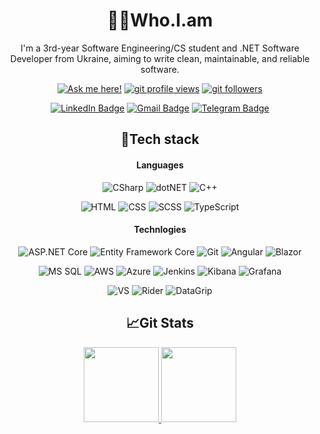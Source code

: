 <div align=center>
  
👨‍💻Who.I.am
============================================================================================================================
  
I'm a 3rd-year Software Engineering/CS student and .NET Software Developer from Ukraine, aiming to write clean, maintainable, and reliable software.
  
[![Ask me here!](https://img.shields.io/badge/Ask_Me_Anything-yellow?style=flat)](https://github.com/aldecode/aldecode/issues/new)
[![git profile views](https://komarev.com/ghpvc/?username=aldecode&color=brightgreen&style=flat)](https://github.com/aldecode)
[![git followers](https://img.shields.io/github/followers/aldecode?style=social)](https://github.com/login?return_to=https%3A%2F%2Fgithub.com%2Faldecode)

[![LinkedIn Badge](https://img.shields.io/badge/-Nikita_Reshetnik-%230177B5?style=flat&logo=linkedin)](https://www.linkedin.com/in/nikitareshetnik/)
[![Gmail Badge](https://img.shields.io/badge/-reshetnik.nikita@gmail.com-c14438?style=flat&logo=Gmail&logoColor=white&link=mailto:reshetnik.nikita@gmail.com)](mailto:reshetnik.nikita@gmail.com)
[![Telegram Badge](https://img.shields.io/badge/reshetnigram-2CA5E0?style=flat&logo=telegram&logoColor=white)](https://telegram.im/@reshetnigram)
  


🔧Tech stack 
------------------------------------------------------------------------------------------------------------------------------

#### Languages

![CSharp](https://img.shields.io/badge/-CSharp-fff?&logo=sharp&logoColor=0078D4)
![dotNET](https://img.shields.io/badge/.NET-fff?&logo=.net&logoColor=512BD4)
![C++](https://img.shields.io/badge/-C++-fff?&logo=c%2b%2b&logoColor=00599C)

 
![HTML](https://img.shields.io/badge/-HTML-fff?&logo=HTML5&logoColor=E34F26)
![CSS](https://img.shields.io/badge/-CSS-fff?&logo=CSS3&logoColor=1572B6)
![SCSS](https://img.shields.io/badge/-SCSS-fff?&logo=sass&logoColor=CC6699)
![TypeScript](https://img.shields.io/badge/-TypeScript-fff?&logo=TypeScript&logoColor=3178C6)

  
#### Technlogies
  
![ASP.NET Core](https://img.shields.io/badge/-ASP.NET%20Core-fff?style=flat&logo=.net&logoColor=blue)
![Entity Framework Core](https://img.shields.io/badge/-Entity_Framework_Core-fff?style=flat&logo=Microsoft&logoColor=0078D7)
![Git](https://img.shields.io/badge/-Git-fff?style=flat&logo=git&logoColor=F05032)
![Angular](https://img.shields.io/badge/-Angular-fff?style=flat&logo=angular&logoColor=DD0031)
![Blazor](https://img.shields.io/badge/-Blazor-fff?style=flat&logo=blazor&logoColor=512BD4)

  
![MS SQL](https://img.shields.io/badge/Microsoft_SQL_Server-fff?style=flat&logo=microsoft-sql-server&logoColor=CC2927)
![AWS](https://img.shields.io/badge/-AWS-fff?style=flat&logo=amazonaws&logoColor=FF9900)
![Azure](https://img.shields.io/badge/-Azure-fff?&logo=Microsoft-Azure&logoColor=0078D4)
![Jenkins](https://img.shields.io/badge/-Jenkins-fff?&logo=jenkins&logoColor=D24939)
![Kibana](https://img.shields.io/badge/-Kibana-fff?&logo=kibana&logoColor=005571)
![Grafana](https://img.shields.io/badge/-Grafana-fff?&logo=grafana&logoColor=F46800)
  
![VS](https://img.shields.io/badge/-VisualStudio-fff?&logo=VisualStudio&logoColor=5C2D91)
![Rider](https://img.shields.io/badge/-Rider-fff?&logo=Rider&logoColor=000000)
![DataGrip](https://img.shields.io/badge/-DataGrip-fff?&logo=DataGrip&logoColor=000000)
  
📈Git Stats 
------------------------------------------------------------------------------------------------------------------------------------------------------------

  <a href="https://gitstats.me/aldecode" align=center >
  <img height="120px" src="https://github-readme-stats.vercel.app/api?username=aldecode&include_all_commits=true&count_private=true&hide_border=true&theme=vue&hide=contribs,issues&show_icons=true&hide_title=true" />
  <img height="120px" src="https://github-readme-stats.vercel.app/api/top-langs/?username=aldecode&layout=compact&&hide=&exclude_repo=webcv.mvc&langs_count=6&theme=vue&hide_border=true" /> 
</a>  
 
